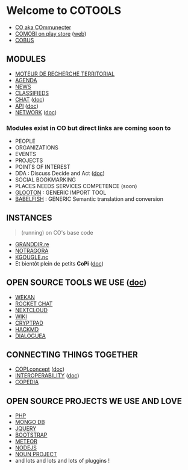 # Welcome to COTOOLS 
- [CO aka COmmunecter](https://communecter.org) 
- [COMOBI on play store](https://play.google.com/store/apps/details?id=org.communecter.mobile&hl=fr) ([web](https://co-mobi.communecter.org)) 
- [COBUS](https://www.communecter.org/#cobusAfnic) 

## MODULES
- [MOTEUR DE RECHERCHE TERRITORIAL](https://www.communecter.org/#search) 
- [AGENDA](https://www.communecter.org/#agenda) 
- [NEWS](https://www.communecter.org/#live) 
- [CLASSIFIEDS](https://www.communecter.org/#annonces) 
- [CHAT](http://chat.communecter.org) ([doc](https://wiki.communecter.org/fr/chat-de-discussions.html))
- [API](https://www.communecter.org/api) ([doc](http://co.tools/API))
- [NETWORK](https://www.communecter.org/network) ([doc](https://github.com/pixelhumain/communecter/wiki/Network))

### Modules exist in CO but direct links are coming soon to
- PEOPLE
- ORGANIZATIONS
- EVENTS
- PROJECTS
- POINTS OF INTEREST
- DDA : Discuss Decide and Act ([doc](https://wiki.communecter.org/fr/espace-coop%C3%A9ratif.html))
- SOCIAL BOOKMARKING
- PLACES NEEDS SERVICES COMPETENCE (soon)
- [GLOOTON](https://wiki.communecter.org/fr/chat-de-discussions.html) : GENERIC IMPORT TOOL 
- [BABELFISH](https://wiki.communecter.org/fr/interop%C3%A9rabilit%C3%A9.html) : GENERIC Semantic translation and conversion

## INSTANCES 
> (running) on CO's base code

- [GRANDDIR.re](http://www.granddir.re) 
- [NOTRAGORA](http://www.notragora.com)
- [KGOUGLE.nc](http://kgougle.nc)
- Et bientôt plein de petits **CoPi** ([doc](http://co.tools/CoPi))

## OPEN SOURCE TOOLS WE USE ([doc](https://wiki.communecter.org/fr/utiliser-les-outils-internes.html))
- [WEKAN](http://wekan.communecter.org)
- [ROCKET CHAT](http://chat.communecter.org)
- [NEXTCLOUD](http://cloud.co.tools)
- [WIKI](https://wiki.communecter.org)
- [CRYPTPAD](http://pad.co.tools)
- [HACKMD](http://hackmd.co.tools)
- [DIALOGUEA](http://dialoguea.co.tools)


## CONNECTING THINGS TOGETHER
- [COPI.concept](https://docs.google.com/presentation/d/1efQiAdOt54_XoxJaYZPazxCK0T83jdgdmer-le9NwDY/edit#slide=id.gdd654f576_0_6) ([doc](http://co.tools/CoPi))
- [INTEROPERABILITY](http://communecter.org/co2/#interoperability) ([doc](http://co.tools/interop))
- [COPEDIA](http://communecter.org/co2/#interoperability.copedia)

## OPEN SOURCE PROJECTS WE USE AND LOVE
- [PHP](http://php.net/)
- [MONGO DB](https://www.mongodb.com/)
- [JQUERY](https://jquery.com/)
- [BOOTSTRAP](http://getbootstrap.com/)
- [METEOR](https://www.meteor.com/)
- [NODEJS](https://nodejs.org/)
- [NOUN PROJECT](https://thenounproject.com/)
- and lots and lots and lots of pluggins !
